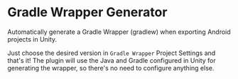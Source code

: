 # Gradle Wrapper Generator
Automatically generate a Gradle Wrapper (gradlew) when exporting Android
projects in Unity.

Just choose the desired version in `Gradle Wrapper` Project Settings and that's
it!
The plugin will use the Java and Gradle configured in Unity for generating the
wrapper, so there's no need to configure anything else.
